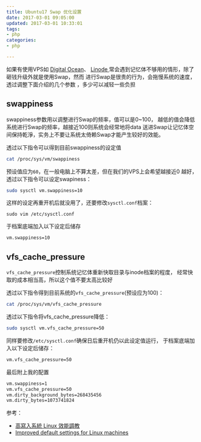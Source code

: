 ```yaml
---
title: Ubuntu17 Swap 优化设置
date: 2017-03-01 09:05:00
updated: 2017-03-01 10:33:01
tags: 
- php
categories: 
- php

---
```

如果有使用VPS如 [Digital Ocean](https://m.do.co/c/e52118615626)、 [Linode ](https://www.linode.com/?r=d840eafca00d5510feda13c91cd17644aa037c35)常会遇到记忆体不够用的情形，除了砸钱升级外就是使用Swap，然而 进行Swap是很贵的行为，会拖慢系统的速度，透过调整下面介绍的几个参数 ，多少可以减轻一些负担

## swappiness
swappiness参数用以调整进行Swap的频率，值可以是0~100， 越低的值会降低系统进行Swap的频率，越接近100则系统会经常地将data 送进Swap让记忆体空间保持乾淨，实务上不要让系统太倚赖Swap才能产生较好的效能。


<!--more-->


透过以下指令可以得到目前swappiness的设定值
```bash
cat /proc/sys/vm/swappiness
```
预设值应为`60`，在一般电脑上不算太差，但在我们的VPS上会希望越接近0 越好，透过以下指令可以设定swapiness：
```bash
sudo sysctl vm.swappiness=10
```
这样的设定再重开机后就没用了，还要修改`sysctl.conf`档案：
```
sudo vim /etc/sysctl.conf
```
于档案底端加入以下设定后储存
```bash
vm.swappiness=10
```
## vfs_cache_pressure
`vfs_cache_pressure`控制系统记忆体重新快取目录与inode档案的程度， 经常快取的成本相当高，所以这个值不要太高比较好

透过以下指令得到目前系统的`vfs_cache_pressure`(预设应为100)：
```bash
cat /proc/sys/vm/vfs_cache_pressure
```
透过以下指令将vfs_cache_pressure降低：
```bash
sudo sysctl vm.vfs_cache_pressure=50
```
同样要修改`/etc/sysctl.conf`确保日后重开机仍以此设定值运行， 于档案底端加入以下设定后储存：
```bash
vm.vfs_cache_pressure=50
```

最后附上我的配置

```bash
vm.swappiness=1
vm.vfs_cache_pressure=50
vm.dirty_background_bytes=268435456
vm.dirty_bytes=1073741824
```
参考：

 - [高寫入系統 Linux
   效能調教](http://blog.littlero.se/post/linux-tuning-for-write-heavy-system/)
 - [Improved default settings for Linux
   machines](https://tobert.github.io/post/2014-06-24-linux-defaults.html)